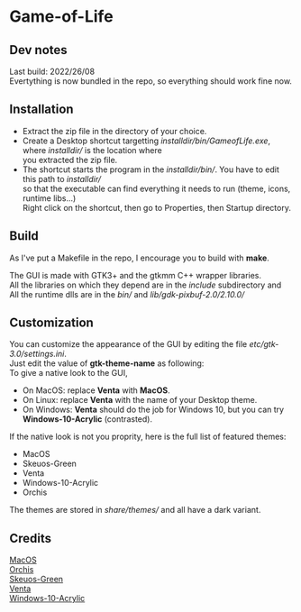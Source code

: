 
# Game-of-Life

## Dev notes

Last build: 2022/26/08  
Evertything is now bundled in the repo, so everything should work fine now.  

## Installation

- Extract the zip file in the directory of your choice.  
- Create a Desktop shortcut targetting *installdir/bin/GameofLife.exe*, where *installdir/* is the location where  
you extracted the zip file.  
- The shortcut starts the program in the *installdir/bin/*. You have to edit this path to *installdir/*  
so that the executable can find everything it needs to run (theme, icons, runtime libs...)  
Right click on the shortcut, then go to Properties, then Startup directory.

## Build

As I've put a Makefile in the repo, I encourage you to build with **make**.  

The GUI is made with GTK3+ and the gtkmm C++ wrapper libraries.  
All the libraries on which they depend are in the *include* subdirectory and   
All the runtime dlls are in the *bin/* and *lib/gdk-pixbuf-2.0/2.10.0/*

## Customization

You can customize the appearance of the GUI by editing the file *etc/gtk-3.0/settings.ini*.  
Just edit the value of **gtk-theme-name** as following:  
To give a native look to the GUI,  
- On MacOS: replace **Venta** with **MacOS**.  
- On Linux: replace **Venta** with the name of your Desktop theme.  
- On Windows: **Venta** should do the job for Windows 10, but you can try **Windows-10-Acrylic** (contrasted).  

If the native look is not you proprity, here is the full list of featured themes:  
- MacOS
- Skeuos-Green
- Venta
- Windows-10-Acrylic
- Orchis

The themes are stored in *share/themes/* and all have a dark variant.  

## Credits

[MacOS](https://github.com/B00merang-Project/macOS)  
[Orchis](https://github.com/vinceliuice/Orchis-theme)  
[Skeuos-Green](https://github.com/daniruiz/skeuos-gtk)  
[Venta](https://www.gnome-look.org/p/1386774)  
[Windows-10-Acrylic](https://github.com/B00merang-Project/Windows-10-Acrylic)
